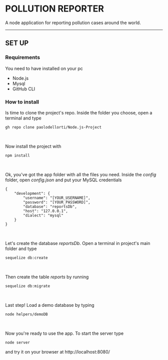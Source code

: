 # POLLUTION REPORTER
A node application for reporting pollution cases around the world.
___
## SET UP
### Requirements
You need to have installed on your pc
- Node.js
- Mysql
- GitHub CLI

### How to install
Is time to clone the project's repo. Inside the folder you choose, open a terminal and type
```
gh repo clone paolodellorti/Node.js-Project
```

<br>

Now install the project with
```
npm install
```


<br>

Ok, you've got the app folder with all the files you need. 
Inside the *config* folder, open *config.json* and put your MySQL credentials
```
{
    "development": {
        "username": "[YOUR_USERNAME]",
        "password": "[YOUR_PASSWORD]",
        "database": "reportsDb",
        "host": "127.0.0.1",
        "dialect": "mysql"
    }
}
```

<br>

Let's create the database *reportsDb*. Open a terminal in project's main folder and type
```
sequelize db:create
```

<br>

Then create the table *reports* by running 
```
sequelize db:migrate
```

<br>

Last step! Load a demo database by typing
```
node helpers/demoDB
```

<br>

Now you're ready to use the app.
To start the server type
```
node server
```
and try it on your browser  at
http://localhost:8080/
